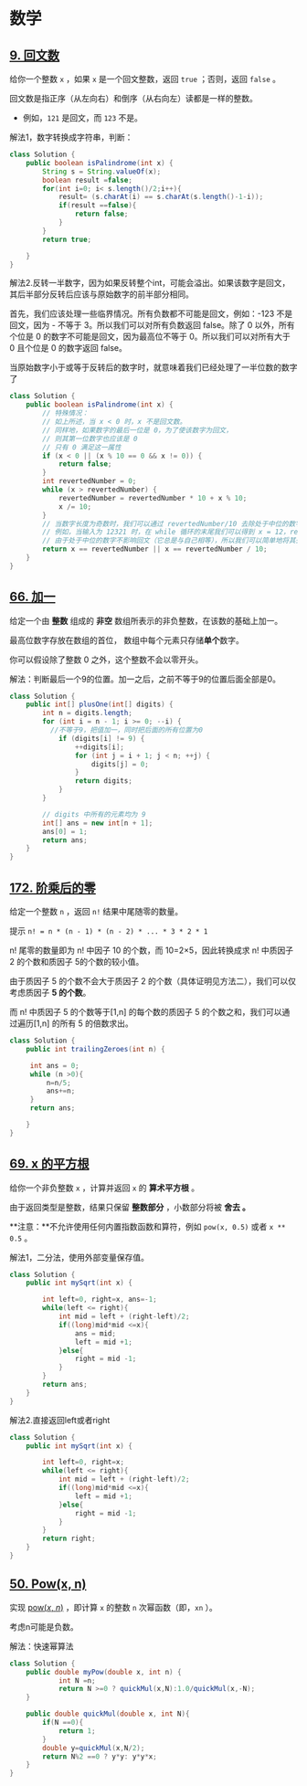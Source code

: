 # 数学


## [9. 回文数](https://leetcode.cn/problems/palindrome-number/)

给你一个整数 `x` ，如果 `x` 是一个回文整数，返回 `true` ；否则，返回 `false` 。

回文数是指正序（从左向右）和倒序（从右向左）读都是一样的整数。

- 例如，`121` 是回文，而 `123` 不是。

解法1，数字转换成字符串，判断：

```java
class Solution {
    public boolean isPalindrome(int x) {
        String s = String.valueOf(x);
        boolean result =false;
        for(int i=0; i< s.length()/2;i++){
            result= (s.charAt(i) == s.charAt(s.length()-1-i));
            if(result ==false){
                return false;
            }
        }
        return true;

    }
}
```

解法2.反转一半数字，因为如果反转整个int，可能会溢出。如果该数字是回文，其后半部分反转后应该与原始数字的前半部分相同。

首先，我们应该处理一些临界情况。所有负数都不可能是回文，例如：-123 不是回文，因为 - 不等于 3。所以我们可以对所有负数返回 false。除了 0 以外，所有个位是 0 的数字不可能是回文，因为最高位不等于 0。所以我们可以对所有大于 0 且个位是 0 的数字返回 false。

当原始数字小于或等于反转后的数字时，就意味着我们已经处理了一半位数的数字了



```java
class Solution {
    public boolean isPalindrome(int x) {
        // 特殊情况：
        // 如上所述，当 x < 0 时，x 不是回文数。
        // 同样地，如果数字的最后一位是 0，为了使该数字为回文，
        // 则其第一位数字也应该是 0
        // 只有 0 满足这一属性
        if (x < 0 || (x % 10 == 0 && x != 0)) {
            return false;
        }
        int revertedNumber = 0;
        while (x > revertedNumber) {
            revertedNumber = revertedNumber * 10 + x % 10;
            x /= 10;
        }
        // 当数字长度为奇数时，我们可以通过 revertedNumber/10 去除处于中位的数字。
        // 例如，当输入为 12321 时，在 while 循环的末尾我们可以得到 x = 12，revertedNumber = 123，
        // 由于处于中位的数字不影响回文（它总是与自己相等），所以我们可以简单地将其去除。
        return x == revertedNumber || x == revertedNumber / 10;
    }
}
```

## [66. 加一](https://leetcode.cn/problems/plus-one/)

给定一个由 **整数** 组成的 **非空** 数组所表示的非负整数，在该数的基础上加一。

最高位数字存放在数组的首位， 数组中每个元素只存储**单个**数字。

你可以假设除了整数 0 之外，这个整数不会以零开头。

解法：判断最后一个9的位置。加一之后，之前不等于9的位置后面全部是0。

```java
class Solution {
    public int[] plusOne(int[] digits) {
        int n = digits.length;
        for (int i = n - 1; i >= 0; --i) {
          //不等于9，把值加一，同时把后面的所有位置为0
            if (digits[i] != 9) {
                ++digits[i];
                for (int j = i + 1; j < n; ++j) {
                    digits[j] = 0;
                }
                return digits;
            }
        }

        // digits 中所有的元素均为 9
        int[] ans = new int[n + 1];
        ans[0] = 1;
        return ans;
    }
}
```

## [172. 阶乘后的零](https://leetcode.cn/problems/factorial-trailing-zeroes/)

给定一个整数 `n` ，返回 `n!` 结果中尾随零的数量。

提示 `n! = n * (n - 1) * (n - 2) * ... * 3 * 2 * 1`

n! 尾零的数量即为 n! 中因子 10 的个数，而 10=2×5，因此转换成求 n! 中质因子 2 的个数和质因子 5的个数的较小值。

由于质因子 5 的个数不会大于质因子 2 的个数（具体证明见方法二），我们可以仅考虑质因子 **5 的个数**。

而 n! 中质因子 5 的个数等于[1,n] 的每个数的质因子 5 的个数之和，我们可以通过遍历[1,n] 的所有 5 的倍数求出。

```java
class Solution {
    public int trailingZeroes(int n) {

     int ans = 0; 
     while (n >0){
         n=n/5;
         ans+=n;
     }
     return ans;

    }
}
```

## [69. x 的平方根](https://leetcode.cn/problems/sqrtx/)

给你一个非负整数 `x` ，计算并返回 `x` 的 **算术平方根** 。

由于返回类型是整数，结果只保留 **整数部分** ，小数部分将被 **舍去 。**

**注意：**不允许使用任何内置指数函数和算符，例如 `pow(x, 0.5)` 或者 `x ** 0.5` 。

解法1，二分法，使用外部变量保存值。

```java
class Solution {
    public int mySqrt(int x) {

        int left=0, right=x, ans=-1;
        while(left <= right){
            int mid = left + (right-left)/2;
            if((long)mid*mid <=x){
                ans = mid;
                left = mid +1;
            }else{
                right = mid -1;
            }
        }
        return ans;
    }
}
```

解法2.直接返回left或者right

```java
class Solution {
    public int mySqrt(int x) {

        int left=0, right=x;
        while(left <= right){
            int mid = left + (right-left)/2;
            if((long)mid*mid <=x){
                left = mid +1;
            }else{
                right = mid -1;
            }
        }
        return right;
    }
}
```

## [50. Pow(x, n)](https://leetcode.cn/problems/powx-n/)

实现 [pow(*x*, *n*)](https://www.cplusplus.com/reference/valarray/pow/) ，即计算 `x` 的整数 `n` 次幂函数（即，`xn` ）。

考虑n可能是负数。

解法：快速幂算法

```java
class Solution {
    public double myPow(double x, int n) {
            int N =n;
            return N >=0 ? quickMul(x,N):1.0/quickMul(x,-N);
    }

    public double quickMul(double x, int N){
        if(N ==0){
            return 1;
        }
        double y=quickMul(x,N/2);
        return N%2 ==0 ? y*y: y*y*x;
    }
}
```
